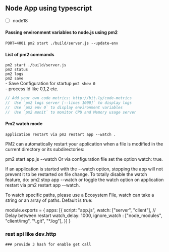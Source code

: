 ## Node App using typescript

-[ ] node18

#### Passing environment variables to node.js using pm2

`PORT=4001 pm2 start ./build/server.js --update-env` <br>

#### List of pm2 commands

`pm2 start ./build/server.js`<br>
`pm2 status`<br>
`pm2 logs`<br>
`pm2 save`<br> - Save Configuration for startup
`pm2 show 0`<br> - process Id like 0,1,2 etc.

```ts
// Add your own code metrics: http://bit.ly/code-metrics
//  Use `pm2 logs server [--lines 1000]` to display logs
//  Use `pm2 env 0` to display environment variables
//  Use `pm2 monit` to monitor CPU and Memory usage server
```

#### Pm2 watch mode

`application restart via pm2 restart app --watch .` <br>

PM2 can automatically restart your application when a file is modified in the current directory or its subdirectories:

pm2 start app.js --watch
Or via configuration file set the option watch: true.

If an application is started with the --watch option, stopping the app will not prevent it to be restarted on file change. To totally disable the watch feature, do: pm2 stop app --watch or toggle the watch option on application restart via pm2 restart app --watch.

To watch specific paths, please use a Ecosystem File, watch can take a string or an array of paths. Default is true:

module.exports = {
apps: [{
script: "app.js",
watch: ["server", "client"],
// Delay between restart
watch_delay: 1000,
ignore_watch : ["node_modules", "client/img", "\\.git", "*.log"],
}]
}

### rest api like dev.http

`### provide 3 hash for enable get call` <br>
